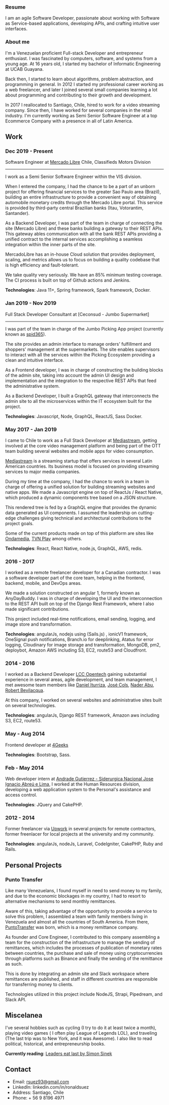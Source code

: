 
### Resume

I am an agile Software Developer, passionate about working with Software as Service-based applications, developing APIs, and crafting intuitive user interfaces.

### About me

I'm a Venezuelan proficient Full-stack Developer and entrepreneur enthusiast. I was fascinated by computers, software, and systems from a young age. At 16 years old, I started my bachelor of Informatic Engineering at UCAB Guayana.

Back then, I started to learn about algorithms, problem abstraction, and programming in general. In 2012 I started my professional career working as a web freelancer, and later I joined several small companies learning a lot about programming and contributing to their growth and development.

In 2017 I reallocated to Santiago, Chile, hired to work for a video streaming company. Since then, I have worked for several companies in the retail industry. I'm currently working as Semi Senior Software Engineer at a top Ecommerce Company with a presence in all of Latin America.

## Work

### Dec 2019 - Present

Software Engineer at [Mercado Libre](https://www.mercadolibre.cl/) Chile, Classifieds Motors Division

---

I work as a Semi Senior Software Engineer within the VIS division.

When I entered the company, I had the chance to be a part of an unborn project for offering financial services to the greater Sao Paulo area (Brazil), building an entire infrastructure to provide a convenient way of obtaining automobile monetary credits through the Mercado Libre portal. This service is provided by third-party central Brazilian banks (Itau, Votorantim, Santander).

As a Backend Developer, I was part of the team in charge of connecting the site (Mercado Libre) and these banks building a gateway to their REST APIs. This gateway ables communication with all the bank REST APIs providing a unified contract to the internal services accomplishing a seamless integration within the inner parts of the site.

MercadoLibre has an in-house Cloud solution that provides deployment, scaling, and metrics allows us to focus on building a quality codebase that is high efficiency and fault-tolerant. 

We take quality very seriously. We have an 85% minimum testing coverage. The CI process is built on top of Github actions and Jenkins.


**Technologies**: Java 11+, Spring framework, Spark framework, Docker.

### Jan 2019 - Nov 2019

Full Stack Developer Consultant at [Ceconsud - Jumbo Supermarket]

----

I was part of the team in charge of the Jumbo Picking App project (currently known as [spid365](https://spidchile.cl/)).

The site provides an admin interface to manage orders' fulfillment and shoppers' management at the supermarkets. The site enables supervisors to interact with all the services within the Picking Ecosystem providing a clean and intuitive interface.

As a Frontend developer, I was in charge of constructing the building blocks of the admin site, taking into account the admin UI design and implementation and the integration to the respective REST APIs that feed the administrative system.

As a Backend Developer, I built a GraphQL gateway that interconnects the admin site to all the microservices within the IT ecosystem built for the project.

**Technologies**: Javascript, Node, GraphQL, ReactJS, Sass Docker.

### May 2017 - Jan 2019

I came to Chile to work as a Full Stack Developer at [Mediastream](https://www.mediastre.am/), getting involved at the core video management platform and being part of the OTT team building several websites and mobile apps for video consumption. 

[Mediastream](https://www.mediastre.am/) is a streaming startup that offers services in several Latin American countries. Its business model is focused on providing streaming services to major media companies.

During my time at the company, I had the chance to work in a team in charge of offering a unified solution for building streaming websites and native apps. We made a Javascript engine on top of ReactJs / React Native, which produced a dynamic components tree based on a JSON structure.

This rendered tree is fed by a GraphQL engine that provides the dynamic data generated as UI components. I assumed the leadership on cutting-edge challenges giving technical and architectural contributions to the project goals.

Some of the current products made on top of this platform are sites like [Ondamedia](https://ondamedia.cl/), [TVN Play](https://www.tvnplay.cl/) among others.

 
**Technologies**: React, React Native, node.js, GraphQL, AWS, redis.
 
### 2016 - 2017

I worked as a remote freelancer developer for a Canadian contractor. I was a software developer part of the core team, helping in the frontend, backend, mobile, and DevOps areas.

We made a solution constructed on angular 1, formerly known as AnyDayBuddy. I was in charge of developing the UI and the interconnection to the  REST API built on top of the Django Rest Framework, where I also made significant contributions.

This project included real-time notifications, email sending, logging, and image store and transformation.

**Technologies**: angularJs, nodejs using (Sails.js) , ionicV1 framework, OneSignal push notifications, Branch.io for deeplinking, Atatus for error logging,  Cloudinary for image storage and transformation, MongoDB, pm2, deploybot, Amazon AWS including S3, EC2, route53 and Cloudfront. 

### 2014 - 2016

I worked as a Backend Developer [LCC Opentech](http://lccopen.tech/) gaining substantial experience in several areas, agile development, and team management, I met awesome team members like [Daniel Iturriza](https://github.com/diturriza), [José Cols](https://github.com/josecols), [Nader Abu](https://github.com/naderst), [Robert Bevilacqua](https://github.com/RBevilacqua).

At this company, I worked on several websites and administrative sites built on several technologies.

**Technologies**: angularJs, Django REST framework, Amazon aws including S3, EC2, route53. 

### May - Aug 2014

Frontend developer at [4Geeks](https://www.4geeks.co/es/inicio/)

**Technologies**: Bootstrap, Sass.

### Feb - May 2014

Web developer intern at [Andrade Gutierrez - Siderurgica Nacional Jose Ignacio Abreú e Lima](), I worked at the Human Resources division, developing a web application system to the Personal's assistance and access control.

**Technologies**: JQuery and CakePHP. 

### 2012 - 2014

Former freelancer via [Upwork](https://www.upwork.com/freelancers/~01ba4f039661b19550) in several projects for remote contractors, former freenlacer for local projects at the university and my community.

**Technologies**: angularJs, nodeJs, Laravel, CodeIgniter, CakePHP, Ruby and Rails.

## Personal Projects

### Punto Transfer

Like many Venezuelans, I found myself in need to send money to my family, and due to the economic blockages in my country, I had to resort to alternative mechanisms to send monthly remittances.

Aware of this, taking advantage of the opportunity to provide a service to solve this problem, I assembled a team with family members living in Venezuela and almost all the countries of South America. From there, [PuntoTransfer](https://www.instagram.com/punto_transfer/?hl=es) was born, which is a money remittance company.

As founder and Core Engineer, I contributed to this company assembling a team for the construction of the infrastructure to manage the sending of remittances, which includes the processes of publication of monetary rates between countries, the purchase and sale of money using cryptocurrencies through platforms such as Binance and finally the sending of the remittance as such.

This is done by integrating an admin site and Slack workspace where remittances are published, and staff in different countries are responsible for transferring money to clients.

Technologies utilized in this project include NodeJS, Strapi, Pipedream, and Slack API.

## Miscelanea

 I've several hobbies such as cycling (I try to do it at least twice a month), playing video games ( I often play League of Legends LOL), and traveling (The last trip was to New York, and it was Awesome). I also like to read political, historical, and entrepreneurship books.
 
 **Currently reading**: [Leaders eat last by Simon Sinek](https://www.blinkist.com/en/books/leaders-eat-last-en?utm_source=gsn&utm_medium=paid&utm_campaign=15800894060&utm_content=&utm_term=___c__CjwKCAiArOqOBhBmEiwAsgeLmdoFiJ_zEPPR9OLlzf7EbRSMWIqJmGOGPpSm1Spgel383rxKKzVPExoCoCIQAvD_BwE&gclid=CjwKCAiArOqOBhBmEiwAsgeLmdoFiJ_zEPPR9OLlzf7EbRSMWIqJmGOGPpSm1Spgel383rxKKzVPExoCoCIQAvD_BwE)
  
## Contact
  * Email: rsuez93@gmail.com
  * LinkedIn: linkedin.com/in/ronaldsuez
  * Address: Santiago, Chile
  * Phone: + 56 9 8196  4971
